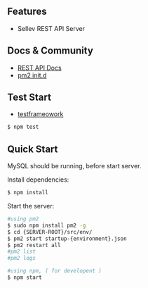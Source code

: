 
## Features

- Sellev REST API Server

## Docs & Community

- [REST API Docs](http://docs.sellev.com)
- [pm2 init.d](http://pm2.keymetrics.io/docs/usage/startup/#verify-startup-apps)

## Test Start

- [testframeowork](https://mochajs.org/)

```bash
$ npm test
```

## Quick Start

MySQL should be running, before start server.

Install dependencies:

```bash
$ npm install
```

Start the server:

```bash
#using pm2
$ sudo npm install pm2 -g
$ cd {SERVER-ROOT}/src/env/
$ pm2 start startup-{environment}.json
$ pm2 restart all
#pm2 list
#pm2 logs

#using npm, ( for developent )
$ npm start
```